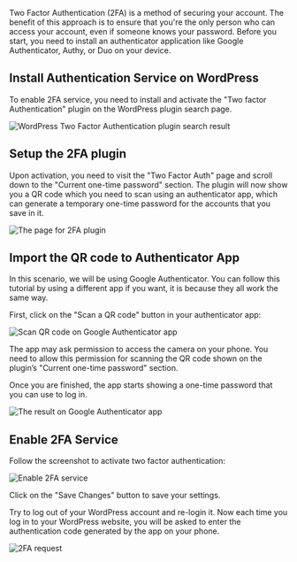 Two Factor Authentication (2FA) is a method of securing your account. The benefit of this approach is to ensure that you're the only person who can access your account, even if someone knows your password. Before you start, you need to install an authenticator application like Google Authenticator, Authy, or Duo on your device.

## Install Authentication Service on WordPress

To enable 2FA service, you need to install and activate the "Two factor Authentication" plugin on the WordPress plugin search page.

![WordPress Two Factor Authentication plugin search result](https://raw.githubusercontent.com/HKSSY/katacoda-scenarios/main/wordpresssecurity/wordpressTest/image/wordpress_2fa_search_page.png)

## Setup the 2FA plugin

Upon activation, you need to visit the "Two Factor Auth" page and scroll down to the "Current one-time password" section. The plugin will now show you a QR code which you need to scan using an authenticator app, which can generate a temporary one-time password for the accounts that you save in it.

![The page for 2FA plugin](https://raw.githubusercontent.com/HKSSY/katacoda-scenarios/main/wordpresssecurity/wordpressTest/image/2fa_scan_qr_code_config.png)

## Import the QR code to Authenticator App

In this scenario, we will be using Google Authenticator. You can follow this tutorial by using a different app if you want, it is because they all work the same way.

First, click on the "Scan a QR code" button in your authenticator app:

![Scan QR code on Google Authenticator app](https://raw.githubusercontent.com/HKSSY/katacoda-scenarios/main/wordpresssecurity/wordpressTest/image/google_2fa_scan_qr_code.png)

The app may ask permission to access the camera on your phone. You need to allow this permission for scanning the QR code shown on the plugin’s "Current one-time password" section.

Once you are finished, the app starts showing a one-time password that you can use to log in.

![The result on Google Authenticator app](https://raw.githubusercontent.com/HKSSY/katacoda-scenarios/main/wordpresssecurity/wordpressTest/image/google_2fa_import_done.png)

## Enable 2FA Service

Follow the screenshot to activate two factor authentication:

![Enable 2FA service](https://raw.githubusercontent.com/HKSSY/katacoda-scenarios/main/wordpresssecurity/wordpressTest/image/activate_2fa.png)

Click on the "Save Changes" button to save your settings.

Try to log out of your WordPress account and re-login it. Now each time you log in to your WordPress website, you will be asked to enter the authentication code generated by the app on your phone.

![2FA request](https://raw.githubusercontent.com/HKSSY/katacoda-scenarios/main/wordpresssecurity/wordpressTest/image/2fa_request.png)
